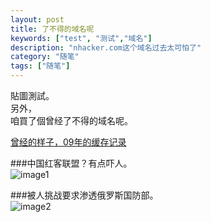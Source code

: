 ```yaml
---
layout: post
title: 了不得的域名呢
keywords: ["test", "测试","域名"]
description: "nhacker.com这个域名过去太可怕了"
category: "随笔"
tags: ["随笔"]
---
```

貼圖測試。  
另外，  
咱買了個曾经了不得的域名呢。 

[曾经的样子，09年的缓存记录](http://web.archive.org/web/20090517083400/http://nhacker.com/)

###中国红客联盟？有点吓人。    
![image1](http://i4.tietuku.com/a11c839e8cee01c4.png)

###被人挑战要求渗透俄罗斯国防部。  
![image2](http://i1.tietuku.com/6c27c707c006e825.png)
